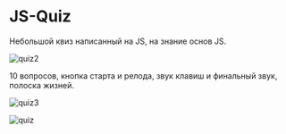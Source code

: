 # JS-Quiz
Небольшой квиз написанный на JS, на знание основ JS.

![quiz2](https://user-images.githubusercontent.com/101713038/175391857-6c985ce4-bfb3-4e61-bf81-b0cff8560a77.jpg)

10 вопросов, кнопка старта и релода, звук клавиш и финальный звук, полоска жизней.

![quiz3](https://user-images.githubusercontent.com/101713038/175391846-e23b15aa-0fe6-46d6-a492-3d675227b3b3.jpg)

![quiz](https://user-images.githubusercontent.com/101713038/176266505-cbef178b-5ea6-4190-900c-b07813d266d0.jpg)
